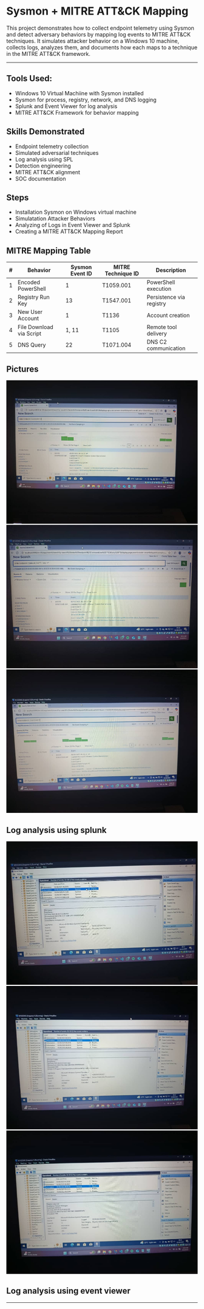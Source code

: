 #  Sysmon + MITRE ATT\&CK Mapping 

This project demonstrates how to collect endpoint telemetry using Sysmon and detect adversary behaviors by mapping log events to MITRE ATT\&CK techniques. It simulates attacker behavior on a Windows 10 machine, collects logs, analyzes them, and documents how each maps to a technique in the MITRE ATT\&CK framework.

---

## Tools Used:

- Windows 10 Virtual Machiine with Sysmon installed
- Sysmon for process, registry, network, and DNS logging
- Splunk and Event Viewer for log analysis
- MITRE ATT\&CK Framework for behavior mapping

## Skills Demonstrated

* Endpoint telemetry collection
* Simulated adversarial techniques
* Log analysis using SPL
* Detection engineering
* MITRE ATT\&CK alignment
* SOC documentation


## Steps

- Installation Sysmon on Windows virtual machine
- Simulatation Attacker Behaviors
- Analyzing of Logs in Event Viewer and Splunk
- Creating a MITRE ATT&CK Mapping Report


## MITRE Mapping Table

| # | Behavior                 | Sysmon Event ID | MITRE Technique ID | Description              |
| - | ------------------------ | --------------- | ------------------ | ------------------------ |
| 1 | Encoded PowerShell       | 1               | T1059.001          | PowerShell execution     |
| 2 | Registry Run Key         | 13              | T1547.001          | Persistence via registry |
| 3 | New User Account         | 1               | T1136              | Account creation         |
| 4 | File Download via Script | 1, 11           | T1105              | Remote tool delivery     |
| 5 | DNS Query                | 22              | T1071.004          | DNS C2 communication     |

## Pictures

![](./1.jpg)
![](./2.jpg)
![](./3.jpg)
## Log analysis using splunk

![](./4.jpg)
![](./5.jpg)
![](./6.jpg)
## Log analysis using event viewer


---

